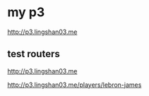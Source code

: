 # my p3
<http://p3.lingshan03.me>

## test routers
<http://p3.lingshan03.me>

<http://p3.lingshan03.me/players/lebron-james>